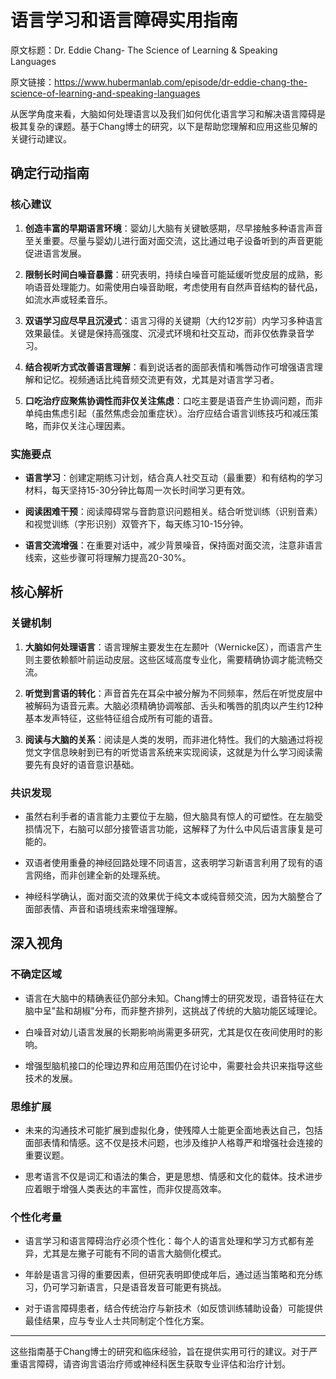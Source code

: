 # 语言学习和语言障碍实用指南

原文标题：Dr. Eddie Chang- The Science of Learning & Speaking Languages

原文链接：https://www.hubermanlab.com/episode/dr-eddie-chang-the-science-of-learning-and-speaking-languages

从医学角度来看，大脑如何处理语言以及我们如何优化语言学习和解决语言障碍是极其复杂的课题。基于Chang博士的研究，以下是帮助您理解和应用这些见解的关键行动建议。

## 确定行动指南

### 核心建议
1. **创造丰富的早期语言环境**：婴幼儿大脑有关键敏感期，尽早接触多种语言声音至关重要。尽量与婴幼儿进行面对面交流，这比通过电子设备听到的声音更能促进语言发展。

2. **限制长时间白噪音暴露**：研究表明，持续白噪音可能延缓听觉皮层的成熟，影响语音处理能力。如需使用白噪音助眠，考虑使用有自然声音结构的替代品，如流水声或轻柔音乐。

3. **双语学习应尽早且沉浸式**：语言习得的关键期（大约12岁前）内学习多种语言效果最佳。关键是保持高强度、沉浸式环境和社交互动，而非仅依靠录音学习。

4. **结合视听方式改善语言理解**：看到说话者的面部表情和嘴唇动作可增强语言理解和记忆。视频通话比纯音频交流更有效，尤其是对语言学习者。

5. **口吃治疗应聚焦协调性而非仅关注焦虑**：口吃主要是语音产生协调问题，而非单纯由焦虑引起（虽然焦虑会加重症状）。治疗应结合语言训练技巧和减压策略，而非仅关注心理因素。

### 实施要点
- **语言学习**：创建定期练习计划，结合真人社交互动（最重要）和有结构的学习材料，每天坚持15-30分钟比每周一次长时间学习更有效。
  
- **阅读困难干预**：阅读障碍常与音韵意识问题相关。结合听觉训练（识别音素）和视觉训练（字形识别）双管齐下，每天练习10-15分钟。
  
- **语言交流增强**：在重要对话中，减少背景噪音，保持面对面交流，注意非语言线索，这些步骤可将理解力提高20-30%。

## 核心解析

### 关键机制
1. **大脑如何处理语言**：语言理解主要发生在左颞叶（Wernicke区），而语言产生则主要依赖额叶前运动皮层。这些区域高度专业化，需要精确协调才能流畅交流。

2. **听觉到言语的转化**：声音首先在耳朵中被分解为不同频率，然后在听觉皮层中被解码为语音元素。大脑必须精确协调喉部、舌头和嘴唇的肌肉以产生约12种基本发声特征，这些特征组合成所有可能的语音。

3. **阅读与大脑的关系**：阅读是人类的发明，而非进化特性。我们的大脑通过将视觉文字信息映射到已有的听觉语言系统来实现阅读，这就是为什么学习阅读需要先有良好的语音意识基础。

### 共识发现
- 虽然右利手者的语言能力主要位于左脑，但大脑具有惊人的可塑性。在左脑受损情况下，右脑可以部分接管语言功能，这解释了为什么中风后语言康复是可能的。

- 双语者使用重叠的神经回路处理不同语言，这表明学习新语言利用了现有的语言网络，而非创建全新的处理系统。

- 神经科学确认，面对面交流的效果优于纯文本或纯音频交流，因为大脑整合了面部表情、声音和语境线索来增强理解。

## 深入视角

### 不确定区域
- 语言在大脑中的精确表征仍部分未知。Chang博士的研究发现，语音特征在大脑中呈"盐和胡椒"分布，而非整齐排列，这挑战了传统的大脑功能区域理论。

- 白噪音对幼儿语言发展的长期影响尚需更多研究，尤其是仅在夜间使用时的影响。

- 增强型脑机接口的伦理边界和应用范围仍在讨论中，需要社会共识来指导这些技术的发展。

### 思维扩展
- 未来的沟通技术可能扩展到虚拟化身，使残障人士能更全面地表达自己，包括面部表情和情感。这不仅是技术问题，也涉及维护人格尊严和增强社会连接的重要议题。

- 思考语言不仅是词汇和语法的集合，更是思想、情感和文化的载体。技术进步应着眼于增强人类表达的丰富性，而非仅提高效率。

### 个性化考量
- 语言学习和语言障碍治疗必须个性化：每个人的语言处理和学习方式都有差异，尤其是左撇子可能有不同的语言大脑侧化模式。

- 年龄是语言习得的重要因素，但研究表明即使成年后，通过适当策略和充分练习，仍可学习新语言，只是语音发音可能更有挑战。

- 对于语言障碍患者，结合传统治疗与新技术（如反馈训练辅助设备）可能提供最佳结果，应与专业人士共同制定个性化方案。

---

这些指南基于Chang博士的研究和临床经验，旨在提供实用可行的建议。对于严重语言障碍，请咨询言语治疗师或神经科医生获取专业评估和治疗计划。
